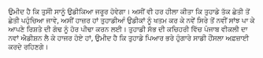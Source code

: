 ਉਮੀਦ ਹੈ ਕਿ ਤੁਸੀੰ ਸਾਨੂੰ ਉਡੀਕਿਆ ਜਰੂਰ ਹੋਵੇਗਾ। ਅਸੀਂ ਵੀ ਹਰ ਹੀਲਾ ਕੀਤਾ ਕਿ ਤੁਹਾਡੇ ਤੱਕ ਛੇਤੀ ਤੋਂ ਛੇਤੀ ਪਹੁੰਚਿਆ ਜਾਵੇ, ਅਸੀਂ ਹਾਜ਼ਰ ਹਾਂ ਤੁਹਾਡੀਆੰ ਉਡੀਕਾਂ ਨੂੰ ਖਤਮ ਕਰ ਕੇ ਨਵੇਂ ਸਿਰੇ ਤੋਂ ਨਵੀਂ ਸਾਂਝ ਪਾ ਕੇ ਆਪਣੇ ਰਿਸ਼ਤੇ ਦੀ ਗੰਢ ਨੂੰ ਹੋਰ ਪੀਢਾ ਕਰਨ ਲਈ। ਤੁਹਾਡੀ ਸੱਭ ਦੀ ਕਚਿਹਰੀ ਵਿੱਚ ਪੰਜਾਬ ਵੀਕਲੀ ਦਾ ਨਵਾਂ ਐਡੀਸ਼ਨ ਲੈ ਕੇ ਹਾਜਰ ਹੋਏ ਹਾਂ, ਉਮੀਦ ਹੈ ਕਿ ਤੁਹਾਡੇ ਪਿਆਰ ਭਰੇ ਹੁੰਗਾਰੇ ਸਾਡੀ ਹੌਂਸਲਾ ਅਫ਼ਜ਼ਾਈ ਕਰਦੇ ਰਹਿਣਗੇ।

